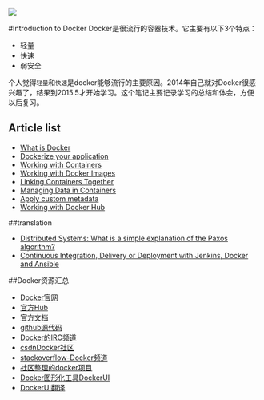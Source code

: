 ![](http://7xizmp.com1.z0.glb.clouddn.com/docker-wallpaper-black.jpg)

#Introduction to Docker
Docker是很流行的容器技术。它主要有以下3个特点：
* 轻量
* 快速
* 弱安全

个人觉得`轻量`和`快速`是docker能够流行的主要原因。2014年自己就对Docker很感兴趣了，结果到2015.5才开始学习。这个笔记主要记录学习的总结和体会，方便以后复习。

## Article list
* [What is Docker](http://segmentfault.com/a/1190000002756858)
* [Dockerize your application](http://segmentfault.com/a/1190000002760996)
* [Working with Containers](http://segmentfault.com/a/1190000002761949)
* [Working with Docker Images](http://segmentfault.com/a/1190000002763168)
* [Linking Containers Together](http://segmentfault.com/a/1190000002767022)
* [Managing Data in Containers](http://segmentfault.com/a/1190000002774628)
* [Apply custom metadata](http://segmentfault.com/a/1190000002779151)
* [Working with Docker Hub](http://segmentfault.com/a/1190000003710249)

##translation
* [Distributed Systems: What is a simple explanation of the Paxos algorithm?](http://dockone.io/article/640)
* [Continuous Integration, Delivery or Deployment with Jenkins, Docker and Ansible](http://dockone.io/article/668)

##Docker资源汇总
* [Docker官网]()
* [官方Hub](http://hub.docker.com)
* [官方文档](http://docs.docker.com/)
* [github源代码](https://github.com/docker/docker)
* [Docker的IRC频道]()
* [csdnDocker社区](http://docker.csdn.net/)
* [stackoverflow-Docker频道](http://stackoverflow.com/search?q=docker)
* [社区整理的docker项目](http://blog.docker.com/2013/07/docker-projects-from-the-docker-community/)
* [Docker图形化工具DockerUI](https://github.com/crosbymichael/dockerui)
* [DockerUI翻译](http://liubin.org/2014/02/18/dockerui-web-based-docker-management-tool/)

